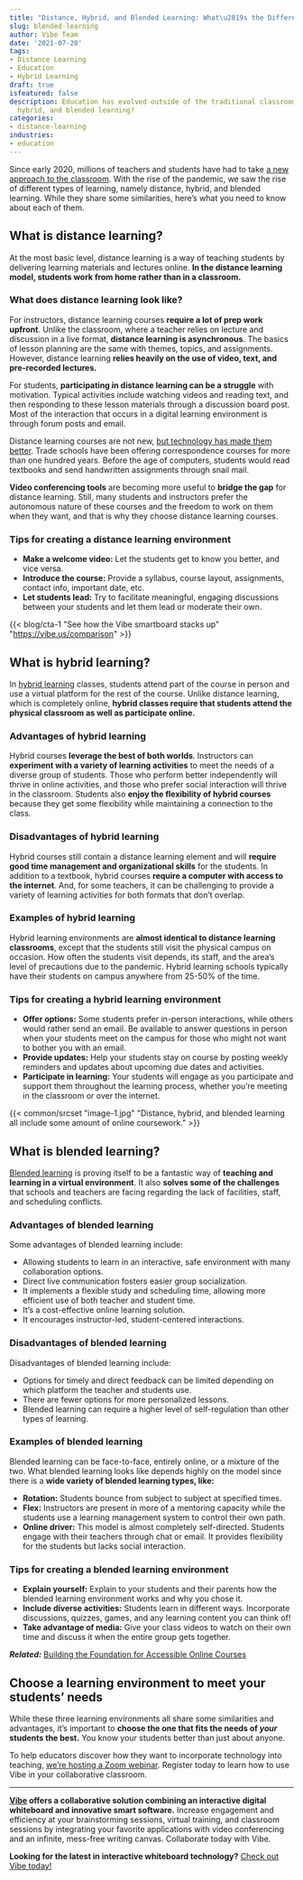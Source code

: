```yaml
---
title: "Distance, Hybrid, and Blended Learning: What\u2019s the Difference?"
slug: blended-learning
author: Vibe Team
date: '2021-07-20'
tags:
- Distance Learning
- Education
- Hybrid Learning
draft: true
isfeatured: false
description: Education has evolved outside of the traditional classroom. But do you know the difference between distance,
  hybrid, and blended learning?
categories:
- distance-learning
industries:
- education
---
```


Since early 2020, millions of teachers and students have had to take [a new approach to the classroom](https://www.statista.com/statistics/1220607/covid-19-share-k-12-schools-hybrid-teaching-us/). With the rise of the pandemic, we saw the rise of different types of learning, namely distance, hybrid, and blended learning. While they share some similarities, here’s what you need to know about each of them.

## What is distance learning?

At the most basic level, distance learning is a way of teaching students by delivering learning materials and lectures online. **In the distance learning model, students work from home rather than in a classroom.**

### What does distance learning look like?

For instructors, distance learning courses **require a lot of prep work upfront**. Unlike the classroom, where a teacher relies on lecture and discussion in a live format, **distance learning is asynchronous**. The basics of lesson planning are the same with themes, topics, and assignments. However, distance learning **relies heavily on the use of video, text, and pre-recorded lectures.**

For students, **participating in distance learning can be a struggle** with motivation. Typical activities include watching videos and reading text, and then responding to these lesson materials through a discussion board post. Most of the interaction that occurs in a digital learning environment is through forum posts and email. 

Distance learning courses are not new, [but technology has made them better](https://vibe.us/blog/distance-learning-best-practices/). Trade schools have been offering correspondence courses for more than one hundred years. Before the age of computers, students would read textbooks and send handwritten assignments through snail mail. 

**Video conferencing tools** are becoming more useful to **bridge the gap** for distance learning. Still, many students and instructors prefer the autonomous nature of these courses and the freedom to work on them when they want, and that is why they choose distance learning courses.

### Tips for creating a distance learning environment

- **Make a welcome video:** Let the students get to know you better, and vice versa.
- **Introduce the course:** Provide a syllabus, course layout, assignments, contact info, important date, etc.
- **Let students lead:** Try to facilitate meaningful, engaging discussions between your students and let them lead or moderate their own.

{{< blog/cta-1 "See how the Vibe smartboard stacks up" "https://vibe.us/comparison" >}}

## What is hybrid learning?

In [hybrid learning](https://edtechmagazine.com/k12/article/2021/02/what-role-will-hybrid-learning-play-future-k-12-education-perfcon) classes, students attend part of the course in person and use a virtual platform for the rest of the course. Unlike distance learning, which is completely online, **hybrid classes require that students attend the physical classroom as well as participate online.**

### Advantages of hybrid learning

Hybrid courses **leverage the best of both worlds**. Instructors can **experiment with a variety of learning activities** to meet the needs of a diverse group of students. Those who perform better independently will thrive in online activities, and those who prefer social interaction will thrive in the classroom. Students also **enjoy the flexibility of hybrid courses** because they get some flexibility while maintaining a connection to the class.

### Disadvantages of hybrid learning

Hybrid courses still contain a distance learning element and will **require good time management and organizational skills** for the students. In addition to a textbook, hybrid courses **require a computer with access to the internet**. And, for some teachers, it can be challenging to provide a variety of learning activities for both formats that don’t overlap.

### Examples of hybrid learning

Hybrid learning environments are **almost identical to distance learning classrooms**, except that the students still visit the physical campus on occasion. How often the students visit depends, its staff, and the area’s level of precautions due to the pandemic. Hybrid learning schools typically have their students on campus anywhere from 25-50% of the time.

### Tips for creating a hybrid learning environment

- **Offer options:** Some students prefer in-person interactions, while others would rather send an email. Be available to answer questions in person when your students meet on the campus for those who might not want to bother you with an email.
- **Provide updates:** Help your students stay on course by posting weekly reminders and updates about upcoming due dates and activities.
- **Participate in learning:** Your students will engage as you participate and support them throughout the learning process, whether you’re meeting in the classroom or over the internet.

{{< common/srcset "image-1.jpg" "Distance, hybrid, and blended learning all include some amount of online coursework." >}}

## What is blended learning?

[Blended learning](https://www.blendedlearning.org/basics/) is proving itself to be a fantastic way of **teaching and learning in a virtual environment**. It also **solves some of the challenges** that schools and teachers are facing regarding the lack of facilities, staff, and scheduling conflicts.

### Advantages of blended learning

Some advantages of blended learning include:

- Allowing students to learn in an interactive, safe environment with many collaboration options.
- Direct live communication fosters easier group socialization.
- It implements a flexible study and scheduling time, allowing more efficient use of both teacher and student time.
- It’s a cost-effective online learning solution.
- It encourages instructor-led, student-centered interactions.

### Disadvantages of blended learning

Disadvantages of blended learning include:

- Options for timely and direct feedback can be limited depending on which platform the teacher and students use.
- There are fewer options for more personalized lessons.
- Blended learning can require a higher level of self-regulation than other types of learning.

### Examples of blended learning

Blended learning can be face-to-face, entirely online, or a mixture of the two. What blended learning looks like depends highly on the model since there is a **wide variety of blended learning types, like:**

- **Rotation:** Students bounce from subject to subject at specified times.
- **Flex:** Instructors are present in more of a mentoring capacity while the students use a learning management system to control their own path.
- **Online driver:** This model is almost completely self-directed. Students engage with their teachers through chat or email. It provides flexibility for the students but lacks social interaction.

### Tips for creating a blended learning environment

- **Explain yourself:** Explain to your students and their parents how the blended learning environment works and why you chose it.
- **Include diverse activities:** Students learn in different ways. Incorporate discussions, quizzes, games, and any learning content you can think of!
- **Take advantage of media:** Give your class videos to watch on their own time and discuss it when the entire group gets together.

***Related:*** [Building the Foundation for Accessible Online Courses](https://vibe.us/blog/how-to-build-the-foundation-of-an-accessible-online-course/)

## Choose a learning environment to meet your students’ needs

While these three learning environments all share some similarities and advantages, it’s important to **choose the one that fits the needs of *your* students the best.** You know your students better than just about anyone.

To help educators discover how they want to incorporate technology into teaching, [we’re hosting a Zoom webinar](https://us02web.zoom.us/webinar/register/WN_XEJkamEGQhSeiCEv4ZwuZg). Register today to learn how to use Vibe in your collaborative classroom.



---

**[Vibe](https://vibe.us/) offers a collaborative solution combining an interactive digital whiteboard and innovative smart software.** Increase engagement and efficiency at your brainstorming sessions, virtual training, and classroom sessions by integrating your favorite applications with video conferencing and an infinite, mess-free writing canvas. Collaborate today with Vibe.

**Looking for the latest in interactive whiteboard technology?** [Check out Vibe today!](https://vibe.us/order/)
